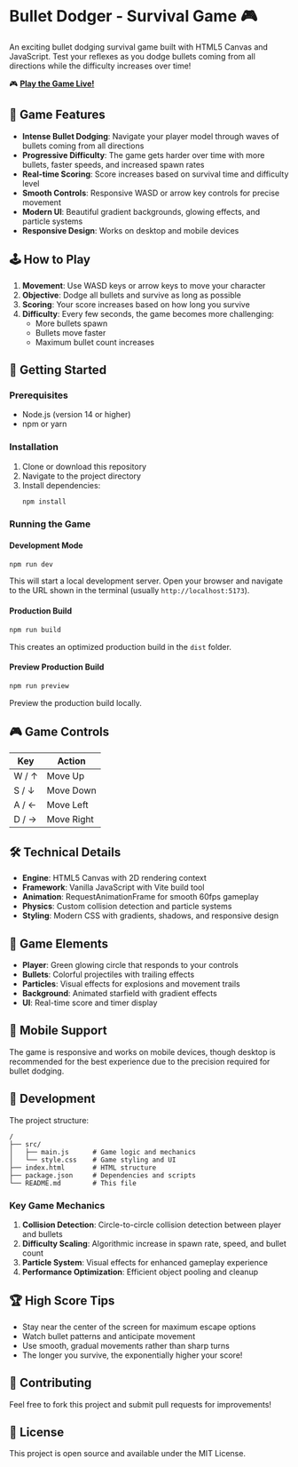# Bullet Dodger - Survival Game 🎮

An exciting bullet dodging survival game built with HTML5 Canvas and JavaScript. Test your reflexes as you dodge bullets coming from all directions while the difficulty increases over time!

🎮 **[Play the Game Live!](https://quangtinator.github.io/dodgeIt/)**

## 🎯 Game Features

- **Intense Bullet Dodging**: Navigate your player model through waves of bullets coming from all directions
- **Progressive Difficulty**: The game gets harder over time with more bullets, faster speeds, and increased spawn rates
- **Real-time Scoring**: Score increases based on survival time and difficulty level
- **Smooth Controls**: Responsive WASD or arrow key controls for precise movement
- **Modern UI**: Beautiful gradient backgrounds, glowing effects, and particle systems
- **Responsive Design**: Works on desktop and mobile devices

## 🕹️ How to Play

1. **Movement**: Use WASD keys or arrow keys to move your character
2. **Objective**: Dodge all bullets and survive as long as possible
3. **Scoring**: Your score increases based on how long you survive
4. **Difficulty**: Every few seconds, the game becomes more challenging:
   - More bullets spawn
   - Bullets move faster
   - Maximum bullet count increases

## 🚀 Getting Started

### Prerequisites

- Node.js (version 14 or higher)
- npm or yarn

### Installation

1. Clone or download this repository
2. Navigate to the project directory
3. Install dependencies:
   ```bash
   npm install
   ```

### Running the Game

#### Development Mode

```bash
npm run dev
```

This will start a local development server. Open your browser and navigate to the URL shown in the terminal (usually `http://localhost:5173`).

#### Production Build

```bash
npm run build
```

This creates an optimized production build in the `dist` folder.

#### Preview Production Build

```bash
npm run preview
```

Preview the production build locally.

## 🎮 Game Controls

| Key   | Action     |
| ----- | ---------- |
| W / ↑ | Move Up    |
| S / ↓ | Move Down  |
| A / ← | Move Left  |
| D / → | Move Right |

## 🛠️ Technical Details

- **Engine**: HTML5 Canvas with 2D rendering context
- **Framework**: Vanilla JavaScript with Vite build tool
- **Animation**: RequestAnimationFrame for smooth 60fps gameplay
- **Physics**: Custom collision detection and particle systems
- **Styling**: Modern CSS with gradients, shadows, and responsive design

## 🎨 Game Elements

- **Player**: Green glowing circle that responds to your controls
- **Bullets**: Colorful projectiles with trailing effects
- **Particles**: Visual effects for explosions and movement trails
- **Background**: Animated starfield with gradient effects
- **UI**: Real-time score and timer display

## 📱 Mobile Support

The game is responsive and works on mobile devices, though desktop is recommended for the best experience due to the precision required for bullet dodging.

## 🔧 Development

The project structure:

```
/
├── src/
│   ├── main.js      # Game logic and mechanics
│   └── style.css    # Game styling and UI
├── index.html       # HTML structure
├── package.json     # Dependencies and scripts
└── README.md        # This file
```

### Key Game Mechanics

1. **Collision Detection**: Circle-to-circle collision detection between player and bullets
2. **Difficulty Scaling**: Algorithmic increase in spawn rate, speed, and bullet count
3. **Particle System**: Visual effects for enhanced gameplay experience
4. **Performance Optimization**: Efficient object pooling and cleanup

## 🏆 High Score Tips

- Stay near the center of the screen for maximum escape options
- Watch bullet patterns and anticipate movement
- Use smooth, gradual movements rather than sharp turns
- The longer you survive, the exponentially higher your score!

## 🤝 Contributing

Feel free to fork this project and submit pull requests for improvements!

## 📄 License

This project is open source and available under the MIT License.
